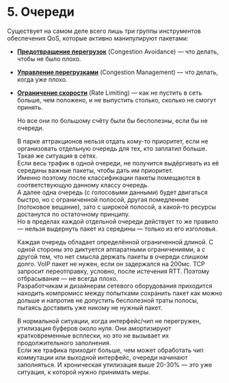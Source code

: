 # 5. Очереди

Существует на самом деле всего лишь три группы инструментов обеспечения QoS, которые активно манипулируют пакетами:

* [**Предотвращение перегрузок**](https://github.com/eucariot/SDSM/tree/c42ae44b73eda2a58b6f63e8838c9dfa88ece63d/15.-qos/6.-predotvrashenie-peregruzok-congestion-avoidance) \(Congestion Avoidance\) — что делать, чтобы не было плохо.
* [**Управление перегрузками**](https://github.com/eucariot/SDSM/tree/c42ae44b73eda2a58b6f63e8838c9dfa88ece63d/15.-qos/7.-upravlenie-peregruzkami-congestion-management) \(Congestion Management\) — что делать, когда уже плохо.
* [**Ограничение скорости**](https://github.com/eucariot/SDSM/tree/c42ae44b73eda2a58b6f63e8838c9dfa88ece63d/15.-qos/8.-ogranichenie-skorosti) \(Rate Limiting\) — как не пустить в сеть больше, чем положено, и не выпустить столько, сколько не смогут принять.

  Но все они по большому счёту были бы бесполезны, если бы не очереди.

  В парке аттракционов нельзя отдать кому-то приоритет, если не организовать отдельную очередь для тех, кто заплатил больше.  
  Такая же ситуация в сетях.  
  Если весь трафик в одной очереди, не получится выдёргивать из её середины важные пакеты, чтобы дать им приоритет.  
  Именно поэтому после классификации пакеты помещаются в соответствующую данному классу очередь.  
  А далее одна очередь \(с голосовыми данными\) будет двигаться быстро, но с ограниченной полосой, другая помедленнее \(потоковое вещание\), зато с широкой полосой, а какой-то ресурсы достанутся по остаточному принципу.  
  Но в пределах каждой отдельной очереди действует то же правило — нельзя выдернуть пакет из середины — только из его изголовья.

  Каждая очередь обладает определённой ограниченной длиной. С одной стороны это диктуется аппаратными ограничениями, а с другой тем, что нет смысла держать пакеты в очереди слишком долго. VoIP пакет не нужен, если он задержался на 200мс. TCP запросит переотправку, условно, после истечения RTT. Поэтому отбрасывание — не всегда плохо.  
  Разработчикам и дизайнерам сетевого оборудования приходится находить компромисс между попытками сохранить пакет как можно дольше и напротив не допустить бесполезной траты полосы, пытаясь доставить уже никому не нужный пакет.

  В нормальной ситуации, когда интерфейс/чип не перегружен, утилизация буферов около нуля. Они амортизируют кратковременные всплески, но это не вызывает их продолжительного заполнения.  
  Если же трафика приходит больше, чем может обработать чип коммутации или выходной интерфейс, очереди начинают заполняться. И хроническая утилизация выше 20-30% — это уже ситуация, к которой нужно принимать меры.

